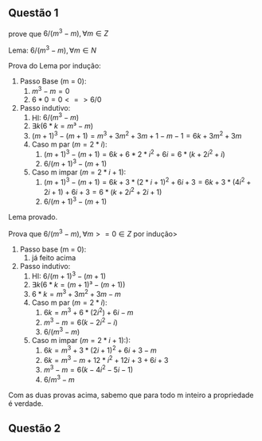 ## Questão 1
prove que $6/(m^3-m), \forall m \in Z$

Lema: $6/(m^3-m), \forall m \in N$

Prova do Lema por indução:

1. Passo Base (m = 0):
	1. $m^3 - m = 0$
	2. $6 * 0 = 0 <=> 6/0$
2. Passo indutivo:
	1. HI: $6/(m^3 - m)$
	2. $\exists k( 6*k = m³-m)$
	3. $(m+1)^3 - (m + 1) = m^3 + 3m^2 + 3m + 1 - m - 1 = 6k + 3m^2 + 3m$
	4. Caso m par ($m=2*i$):
		1. $(m+1)^3 - (m + 1) = 6k + 6*2*i^2 + 6i = 6 * (k+2i^2+i)$
		2. $6 / (m+1)^3 - (m + 1)$
	5. Caso m impar ($m=2*i+1$):
		1. $(m+1)^3 - (m + 1) = 6k + 3*(2*i+1)^2 + 6i+3 = 6k + 3*(4i^2 + 2i + 1) + 6i + 3 = 6*(k + 2i^2 + 2i + 1)$
		2. $6/(m+1)^3 - (m + 1)$

Lema provado.

Prova que $6/(m^3-m), \forall m >= 0 \in Z$ por indução>

1. Passo base (m = 0):
	1. já feito acima
2. Passo indutivo:
	1. HI: $6/(m+1)^3 - (m + 1)$
	2. $\exists k( 6*k = (m+1)³-(m+1))$
	3. $6*k = m^3 + 3m^2 + 3m - m$
	4. Caso m par ($m=2*i$):
		1. $6k = m^3 + 6*(2i^2) + 6i - m$
		2. $m^3 - m = 6(k - 2i^2 - i)$
		3. $6/(m^3 - m)$
	5. Caso m impar ($m=2*i+1$):):
		1. $6k = m^3 + 3*(2i+1)^2 + 6i + 3 - m$
		2. $6k = m^3 - m + 12*i^2+12i+3 + 6i + 3$
		3. $m^3 - m = 6(k - 4i^2 - 5i - 1)$
		4. $6/m^3 - m$

Com as duas provas acima, sabemo que para todo m inteiro a propriedade é verdade.

## Questão 2
